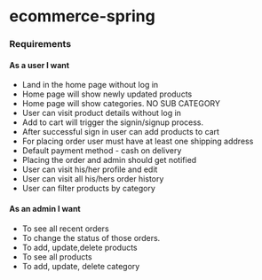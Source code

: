 # ecommerce-spring

### Requirements

#### As a user I want

* Land in the home page without log in
* Home page will show newly updated products
* Home page will show categories. NO SUB CATEGORY
* User can visit product details without log in
* Add to cart will trigger the signin/signup process.
* After successful sign in user can add products to cart
* For placing order user must have at least one shipping address
* Default payment method - cash on delivery
* Placing the order and admin should get notified
* User can visit his/her profile and edit
* User can visit all his/hers order history
* User can filter products by category

#### As an admin I want
* To see all recent orders
* To change the status of those orders.
* To add, update,delete products
* To see all products
* To add, update, delete category


